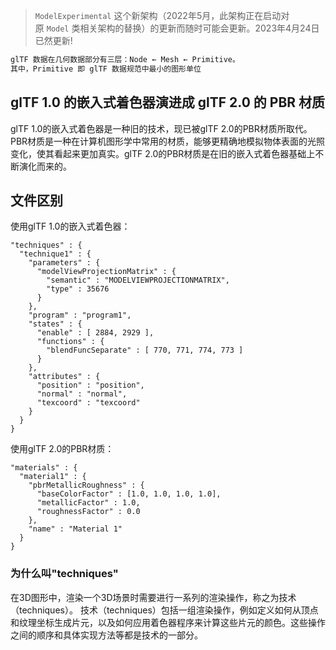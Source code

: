 > `ModelExperimental` 这个新架构（2022年5月，此架构正在启动对原 `Model` 类相关架构的替换）的更新而随时可能会更新。2023年4月24日已然更新!


```js
glTF 数据在几何数据部分有三层：Node ← Mesh ← Primitive。
其中，Primitive 即 glTF 数据规范中最小的图形单位
```

## glTF 1.0 的嵌入式着色器演进成 glTF 2.0 的 PBR 材质
glTF 1.0的嵌入式着色器是一种旧的技术，现已被glTF 2.0的PBR材质所取代。PBR材质是一种在计算机图形学中常用的材质，能够更精确地模拟物体表面的光照变化，使其看起来更加真实。glTF 2.0的PBR材质是在旧的嵌入式着色器基础上不断演化而来的。

## 文件区别
使用glTF 1.0的嵌入式着色器：
```
"techniques" : {
  "technique1" : {
    "parameters" : {
      "modelViewProjectionMatrix" : {
        "semantic" : "MODELVIEWPROJECTIONMATRIX",
        "type" : 35676
      }
    },
    "program" : "program1",
    "states" : {
      "enable" : [ 2884, 2929 ],
      "functions" : {
        "blendFuncSeparate" : [ 770, 771, 774, 773 ]
      }
    },
    "attributes" : {
      "position" : "position",
      "normal" : "normal",
      "texcoord" : "texcoord"
    }
  }
}
```

使用glTF 2.0的PBR材质：
```
"materials" : {
  "material1" : {
    "pbrMetallicRoughness" : {
      "baseColorFactor" : [1.0, 1.0, 1.0, 1.0],
      "metallicFactor" : 1.0,
      "roughnessFactor" : 0.0
    },
    "name" : "Material 1"
  }
}
```

### 为什么叫"techniques"
在3D图形中，渲染一个3D场景时需要进行一系列的渲染操作，称之为技术（techniques）。
技术（techniques）包括一组渲染操作，例如定义如何从顶点和纹理坐标生成片元，以及如何应用着色器程序来计算这些片元的颜色。这些操作之间的顺序和具体实现方法等都是技术的一部分。
